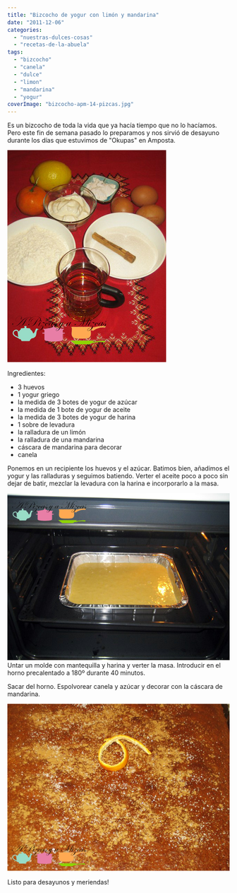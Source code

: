 ```yaml
---
title: "Bizcocho de yogur con limón y mandarina"
date: "2011-12-06"
categories: 
  - "nuestras-dulces-cosas"
  - "recetas-de-la-abuela"
tags: 
  - "bizcocho"
  - "canela"
  - "dulce"
  - "limon"
  - "mandarina"
  - "yogur"
coverImage: "bizcocho-apm-14-pizcas.jpg"
---
```


Es un bizcocho de toda la vida que ya hacía tiempo que no lo hacíamos. Pero este fin de semana pasado lo preparamos y nos sirvió de desayuno durante los días que estuvimos de "Okupas" en Amposta.

![](images/bizcocho-apm-6-pizcas.jpg "bizcocho apm 6 (pizcas)")

Ingredientes:

- 3 huevos
- 1 yogur griego
- la medida de 3 botes de yogur de azúcar
- la medida de 1 bote de yogur de aceite
- la medida de 3 botes de yogur de harina
- 1 sobre de levadura
- la ralladura de un limón
- la ralladura de una mandarina
- cáscara de mandarina para decorar
- canela

Ponemos en un recipiente los huevos y el azúcar. Batimos bien, añadimos el yogur y las ralladuras y seguimos batiendo. Verter el aceite poco a poco sin dejar de batir, mezclar la levadura con la harina e incorporarlo a la masa.

![](images/bizcocho-apm-11-pizcas.jpg "bizcocho apm 11 (pizcas)")Untar un molde con mantequilla y harina y verter la masa. Introducir en el horno precalentado a 180º durante 40 minutos.

Sacar del horno. Espolvorear canela y azúcar y decorar con la cáscara de mandarina.

![](images/bizcocho-apm-14-pizcas.jpg "bizcocho apm 14 (pizcas)")

Listo para desayunos y meriendas!
